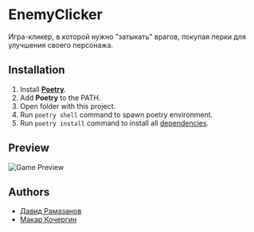 # EnemyClicker

Игра-кликер, в которой нужно "затыкать" врагов, покупая перки для улучшения своего персонажа.


## Installation

1. Install [**Poetry**](https://python-poetry.org/).
2. Add **Poetry** to the PATH.
3. Open folder with this project. 
4. Run `poetry shell` command to spawn poetry environment. 
5. Run `poetry install` command to install all [dependencies](https://github.com/skirt-owner/ClickerBattle/blob/master/pyproject.toml?plain=1#L8).


## Preview

![Game Preview](https://github.com/skirt-owner/EnemyClicker/assets/60738361/f8d2d5f9-8817-4289-8579-3440c01e496f)


## Authors

- [Давид Рамазанов](https://t.me/skirtowner)
- [Макар Кочергин](https://t.me/wise_monke)
